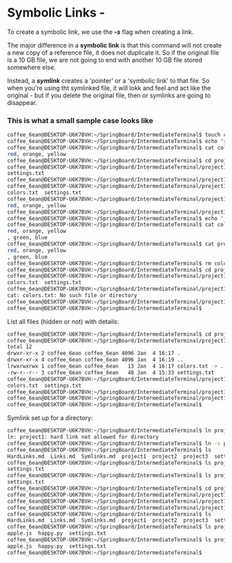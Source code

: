 # Symbolic Links -
To create a symbolic link, we use the ***-s*** flag when creating a link.

The major difference in a **symbolic link** is that this command will not
create a new copy of a reference file, it does not duplicate it.
So if the original file is a 10 GB file, we are not going to end with another
10 GB file stored somewhere else.

Instead, a ***symlink*** creates a 'pointer' or a 'symbolic link' to that file.
So when you're using tht symlinked file, it will lokk and feel and act like the original - 
but if you delete the original file, then or symlinks are going to disappear.

### This is what a small sample case looks like
```bash
coffee_6ean@DESKTOP-U6K7BVH:~/SpringBoard/IntermediateTerminal$ touch colors.txt
coffee_6ean@DESKTOP-U6K7BVH:~/SpringBoard/IntermediateTerminal$ echo "red, orange, yellow" >> colors.txt
coffee_6ean@DESKTOP-U6K7BVH:~/SpringBoard/IntermediateTerminal$ cat colors.txt 
red, orange, yellow
coffee_6ean@DESKTOP-U6K7BVH:~/SpringBoard/IntermediateTerminal$ cd project1
coffee_6ean@DESKTOP-U6K7BVH:~/SpringBoard/IntermediateTerminal/project1$ ls
settings.txt
coffee_6ean@DESKTOP-U6K7BVH:~/SpringBoard/IntermediateTerminal/project1$ ln -s ../colors.txt colors.txt
coffee_6ean@DESKTOP-U6K7BVH:~/SpringBoard/IntermediateTerminal/project1$ ls
colors.txt  settings.txt
coffee_6ean@DESKTOP-U6K7BVH:~/SpringBoard/IntermediateTerminal/project1$ cat colors.txt 
red, orange, yellow
coffee_6ean@DESKTOP-U6K7BVH:~/SpringBoard/IntermediateTerminal/project1$ cd ..
coffee_6ean@DESKTOP-U6K7BVH:~/SpringBoard/IntermediateTerminal$ echo ", green, blue" >> colors.txt 
coffee_6ean@DESKTOP-U6K7BVH:~/SpringBoard/IntermediateTerminal$ cat colors.txt 
red, orange, yellow
, green, blue
coffee_6ean@DESKTOP-U6K7BVH:~/SpringBoard/IntermediateTerminal$ cat project1/colors.txt 
red, orange, yellow
, green, blue
coffee_6ean@DESKTOP-U6K7BVH:~/SpringBoard/IntermediateTerminal$ rm colors.txt 
coffee_6ean@DESKTOP-U6K7BVH:~/SpringBoard/IntermediateTerminal$ cd project1
coffee_6ean@DESKTOP-U6K7BVH:~/SpringBoard/IntermediateTerminal/project1$ ls
colors.txt  settings.txt
coffee_6ean@DESKTOP-U6K7BVH:~/SpringBoard/IntermediateTerminal/project1$ cat colors.txt 
cat: colors.txt: No such file or directory
coffee_6ean@DESKTOP-U6K7BVH:~/SpringBoard/IntermediateTerminal/project1$ cd ..
coffee_6ean@DESKTOP-U6K7BVH:~/SpringBoard/IntermediateTerminal$ 
```

List all files (hidden or not) with details:
```bash
coffee_6ean@DESKTOP-U6K7BVH:~/SpringBoard/IntermediateTerminal$ cd project1
coffee_6ean@DESKTOP-U6K7BVH:~/SpringBoard/IntermediateTerminal/project1$ ls -la
total 12
drwxr-xr-x 2 coffee_6ean coffee_6ean 4096 Jan  4 16:17 .
drwxr-xr-x 4 coffee_6ean coffee_6ean 4096 Jan  4 16:19 ..
lrwxrwxrwx 1 coffee_6ean coffee_6ean   13 Jan  4 16:17 colors.txt -> ../colors.txt
-rw-r--r-- 3 coffee_6ean coffee_6ean   48 Jan  4 15:33 settings.txt
coffee_6ean@DESKTOP-U6K7BVH:~/SpringBoard/IntermediateTerminal/project1$ ls
colors.txt  settings.txt
coffee_6ean@DESKTOP-U6K7BVH:~/SpringBoard/IntermediateTerminal/project1$ rm colors.txt 
coffee_6ean@DESKTOP-U6K7BVH:~/SpringBoard/IntermediateTerminal/project1$ cd ..
coffee_6ean@DESKTOP-U6K7BVH:~/SpringBoard/IntermediateTerminal$ 
```

Symlink set up for a directory:
```bash
coffee_6ean@DESKTOP-U6K7BVH:~/SpringBoard/IntermediateTerminal$ ln project1 project3
ln: project1: hard link not allowed for directory
coffee_6ean@DESKTOP-U6K7BVH:~/SpringBoard/IntermediateTerminal$ ln -s project1 project3
coffee_6ean@DESKTOP-U6K7BVH:~/SpringBoard/IntermediateTerminal$ ls
HardLinks.md  Links.md  Symlinks.md  project1  project2  project3  settings.txt
coffee_6ean@DESKTOP-U6K7BVH:~/SpringBoard/IntermediateTerminal$ ls project3
settings.txt
coffee_6ean@DESKTOP-U6K7BVH:~/SpringBoard/IntermediateTerminal$ ls project1
settings.txt
coffee_6ean@DESKTOP-U6K7BVH:~/SpringBoard/IntermediateTerminal$ cd project1
coffee_6ean@DESKTOP-U6K7BVH:~/SpringBoard/IntermediateTerminal/project1$ touch happy.py
coffee_6ean@DESKTOP-U6K7BVH:~/SpringBoard/IntermediateTerminal/project1$ touch apple.js
coffee_6ean@DESKTOP-U6K7BVH:~/SpringBoard/IntermediateTerminal/project1$ cd ..
coffee_6ean@DESKTOP-U6K7BVH:~/SpringBoard/IntermediateTerminal$ ls
HardLinks.md  Links.md  Symlinks.md  project1  project2  project3  settings.txt
coffee_6ean@DESKTOP-U6K7BVH:~/SpringBoard/IntermediateTerminal$ ls project1
apple.js  happy.py  settings.txt
coffee_6ean@DESKTOP-U6K7BVH:~/SpringBoard/IntermediateTerminal$ ls project3
apple.js  happy.py  settings.txt
coffee_6ean@DESKTOP-U6K7BVH:~/SpringBoard/IntermediateTerminal$ 
```